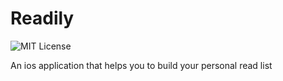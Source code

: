 # Readily
![MIT License](https://img.shields.io/github/license/sitongfX/Readily?color=pink)

An ios application that helps you to build your personal read list
